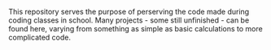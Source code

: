 This repository serves the purpose of perserving the code made during coding classes in school. 
Many projects - some still unfinished - can be found here, varying from something as simple as basic calculations to more complicated code.
